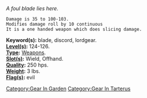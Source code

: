 *A foul blade lies here.*

`Damage is 35 to 100-103.`  
`Modifies damage roll by 10 continuous`  
`It is a one handed weapon which does slicing damage.`

**Keyword(s):** blade, discord, lordgear.  
**[Level(s)](Object_Level "wikilink"):** 124-126.  
**[Type](:Category:_Object_Types "wikilink"):**
[Weapons](:Category:_Weapons "wikilink").  
**[Slot(s)](Object_Slots "wikilink"):** Wield, Offhand.  
**[Quality](Object_Quality "wikilink"):** 250 hps.  
**[Weight](Object_Weight "wikilink"):** 3 lbs.  
**[Flag(s)](:Category:_Object_Flags "wikilink"):** evil  

[Category:Gear In Garden](Category:Gear_In_Garden "wikilink")
[Category:Gear In Tarterus](Category:Gear_In_Tarterus "wikilink")
